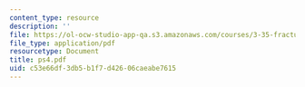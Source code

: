 ```yaml
---
content_type: resource
description: ''
file: https://ol-ocw-studio-app-qa.s3.amazonaws.com/courses/3-35-fracture-and-fatigue-fall-2003/c53e66df3db5b1f7d42606caeabe7615_ps4.pdf
file_type: application/pdf
resourcetype: Document
title: ps4.pdf
uid: c53e66df-3db5-b1f7-d426-06caeabe7615
---
```

